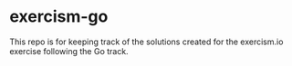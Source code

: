 # exercism-go

This repo is for keeping track of the solutions created for the exercism.io exercise following the Go track.

